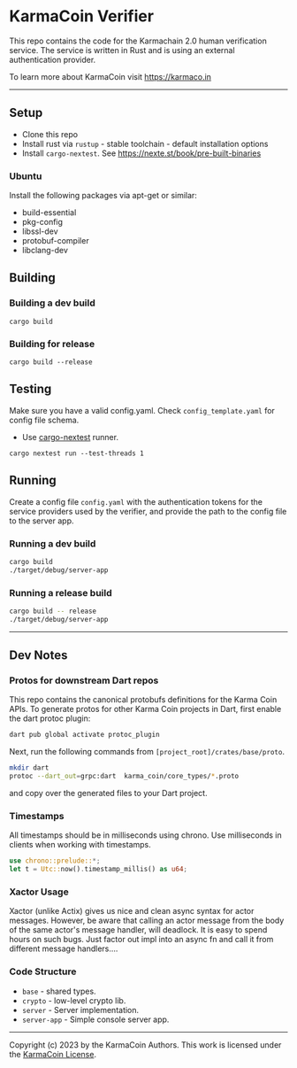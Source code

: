 # KarmaCoin Verifier

This repo contains the code for the Karmachain 2.0 human verification service. The service is written in Rust and is using an external authentication provider.

To learn more about KarmaCoin visit https://karmaco.in

---

## Setup
- Clone this repo
- Install rust via `rustup` - stable toolchain - default installation options
- Install `cargo-nextest`. See https://nexte.st/book/pre-built-binaries 


### Ubuntu
Install the following packages via apt-get or similar:
- build-essential
- pkg-config
- libssl-dev
- protobuf-compiler
- libclang-dev
 

## Building

### Building a dev build
```cargo build```

### Building for release
```cargo build --release```

## Testing
Make sure you have a valid config.yaml. 
Check `config_template.yaml` for config file schema.

- Use [cargo-nextest](https://nexte.st/) runner.


```cargo nextest run --test-threads 1```

## Running

Create a config file `config.yaml` with the authentication tokens for the service providers used by the verifier, and provide the path to the config file to the server app.

### Running a dev build
```bash
cargo build
./target/debug/server-app
```

### Running a release build

```bash
cargo build -- release
./target/debug/server-app
```
---

## Dev Notes

### Protos for downstream Dart repos
This repo contains the canonical protobufs definitions for the Karma Coin APIs. To generate protos for other Karma Coin projects in Dart, first enable the dart protoc plugin:

```bash
dart pub global activate protoc_plugin
```
Next, run the following commands from `[project_root]/crates/base/proto`.

```bash
mkdir dart
protoc --dart_out=grpc:dart  karma_coin/core_types/*.proto
```

and copy over the generated files to your Dart project.

### Timestamps
All timestamps should be in milliseconds using chrono. Use milliseconds in clients when working with timestamps.

```rust
use chrono::prelude::*;
let t = Utc::now().timestamp_millis() as u64;
```

### Xactor Usage 
Xactor (unlike Actix) gives us nice and clean async syntax for actor messages. However, be aware that calling an actor message from the body of the same actor's message handler, will deadlock. It is easy to spend hours on such bugs. Just factor out impl into an async fn and call it from different message handlers....

### Code Structure
- `base` - shared types.
- `crypto` - low-level crypto lib.
- `server` - Server implementation.
- `server-app` - Simple console server app.

---

Copyright (c) 2023 by the KarmaCoin Authors. This work is licensed under the [KarmaCoin License](https://github.com/karma-coin/.github/blob/main/LICENSE).




